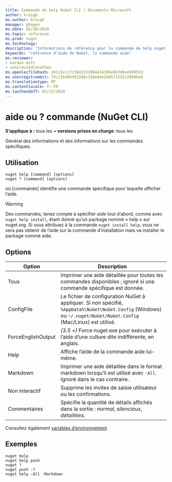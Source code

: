 ```yaml
---
title: Commande de help NuGet CLI | Documents Microsoft
author: kraigb
ms.author: kraigb
manager: ghogen
ms.date: 01/18/2018
ms.topic: reference
ms.prod: nuget
ms.technology: 
description: "Informations de référence pour la commande de help nuget.exe"
keywords: "référence d’aide de NuGet, la commande aide"
ms.reviewer:
- karann-msft
- unniravindranathan
ms.openlocfilehash: 281c6ccc7c58d153280441430be063d9ee89955d
ms.sourcegitcommit: 74c21b406302288c158e8ae26057132b12960be8
ms.translationtype: MT
ms.contentlocale: fr-FR
ms.lasthandoff: 03/15/2018
---
```

# <a name="help-or--command-nuget-cli"></a>aide ou ? commande (NuGet CLI)

**S’applique à :** tous les &bullet; **versions prises en charge**: tous les

Général des informations et des informations sur les commandes spécifiques.

## <a name="usage"></a>Utilisation

```cli
nuget help [command] [options]
nuget ? [command] [options]
```

où [commande] identifie une commande spécifique pour laquelle afficher l’aide.

> [!Warning]
> Des commandes, tenez compte à spécifier *aide* tout d’abord, comme avec `nuget help install`, étant donné qu’un package nommé « help » sur nuget.org. Si vous attribuez à la commande `nuget install help`, vous ne sera pas obtenir de l’aide sur la commande d’installation mais va installer le package nommé aide.

## <a name="options"></a>Options

| Option | Description |
| --- | --- |
| Tous | Imprimer une aide détaillée pour toutes les commandes disponibles ; ignoré si une commande spécifique est donnée. |
| ConfigFile | Le fichier de configuration NuGet à appliquer. Si non spécifié, `%AppData%\NuGet\NuGet.Config` (Windows) ou `~/.nuget/NuGet/NuGet.Config` (Mac/Linux) est utilisé.|
| ForceEnglishOutput | *(3.5 +)*  Force nuget.exe pour exécuter à l’aide d’une culture dite indifférente, en anglais. |
| Help | Affiche l’aide de la commande aide lui-même. |
| Markdown | Imprimer une aide détaillée dans le format markdown lorsqu’il est utilisé avec `-All`. Ignoré dans le cas contraire. |
| Non interactif | Supprime les invites de saisie utilisateur ou les confirmations. |
| Commentaires | Spécifie la quantité de détails affichés dans la sortie : *normal*, *silencieux*, *détaillées*. |

Consultez également [variables d’environnement](cli-ref-environment-variables.md)

## <a name="examples"></a>Exemples

```cli
nuget help
nuget help push
nuget ?
nuget push -?
nuget help -All -Markdown
```
